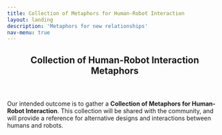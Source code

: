 ```yaml
---
title: Collection of Metaphors for Human-Robot Interaction
layout: landing
description: 'Metaphors for new relationships'
nav-menu: true
---
```


<!-- Main -->
<div id="main">

<!-- One -->
<section id="one">
	<div class="inner">
		<header class="major">
			<h2>Collection of Human-Robot Interaction Metaphors</h2>
		</header>
		<p>Our intended outcome is to gather a <b>Collection of Metaphors for Human-Robot Interaction</b>. This collection will be shared with the community, and will provide a reference for alternative designs and interactions between humans and robots.</p>
	</div>
</section>


